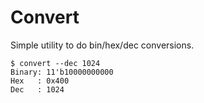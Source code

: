# Convert

Simple utility to do bin/hex/dec conversions.

```
$ convert --dec 1024
Binary: 11'b10000000000
Hex   : 0x400
Dec   : 1024
```
